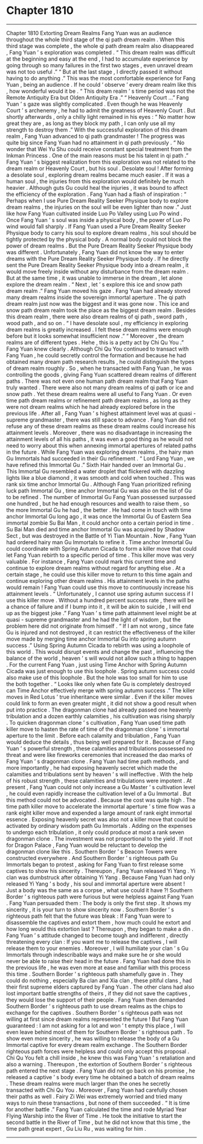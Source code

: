 
# Chapter 1810


---

Chapter 1810 Extorting Dream Realms
Fang Yuan was an audience throughout the whole third stage of the qi path dream realm .
When this third stage was complete , the whole qi path dream realm also disappeared , Fang Yuan ’ s exploration was completed .
“ This dream realm was difficult at the beginning and easy at the end , I had to accumulate experience by going through so many failures in the first two stages , even unravel dream was not too useful .”
“ But at the last stage , I directly passed it without having to do anything .”
This was the most comfortable experience for Fang Yuan , being an audience . If he could ‘ observe ’ every dream realm like this , how wonderful would it be .
“ This dream realm ’ s time period was not the Remote Antiquity Era but Olden Antiquity Era .”
“ Heavenly Court …”
Fang Yuan ’ s gaze was slightly complicated .
Even though he was Heavenly Court ’ s archenemy , he had to admit the greatness of Heavenly Court .
But shortly afterwards , only a chilly light remained in his eyes : “ No matter how great they are , as long as they block my path , I can only use all my strength to destroy them .”
With the successful exploration of this dream realm , Fang Yuan advanced to qi path grandmaster !
The progress was quite big since Fang Yuan had no attainment in qi path previously .
“ No wonder that Wei Yu Shu could receive constant special treatment from the Inkman Princess . One of the main reasons must be his talent in qi path .”
Fang Yuan ’ s biggest realization from this exploration was not related to the dream realm or Heavenly Court , but his soul .
Desolate soul !
After forming a desolate soul , exploring dream realms became much easier .
If it was a human soul , the injuries from this exploration would definitely be much heavier . Although guts Gu could heal the injuries , it was bound to affect the efficiency of the exploration .
Fang Yuan had a flash of inspiration : “ Perhaps when I use Pure Dream Reality Seeker Physique body to explore dream realms , the injuries on the soul will be even lighter than now .”
Just like how Fang Yuan cultivated inside Luo Po Valley using Luo Po wind . Once Fang Yuan ’ s soul was inside a physical body , the power of Luo Po wind would fall sharply .
If Fang Yuan used a Pure Dream Reality Seeker Physique body to carry his soul to explore dream realms , his soul should be tightly protected by the physical body .
A normal body could not block the power of dream realms . But the Pure Dream Reality Seeker Physique body was different .
Unfortunately , Fang Yuan did not know the way to enter dreams with the Pure Dream Reality Seeker Physique body .
If he directly sent the Pure Dream Reality Seeker Physique body into a dream realm , it would move freely inside without any disturbance from the dream realm . But at the same time , it was unable to immerse in the dream , let alone explore the dream realm .
“ Next , let ’ s explore this ice and snow path dream realm .” Fang Yuan moved his gaze .
Fang Yuan had already stored many dream realms inside the sovereign immortal aperture .
The qi path dream realm just now was the biggest and it was gone now . This ice and snow path dream realm took the place as the biggest dream realm .
Besides this dream realm , there were also dream realms of qi path , sword path , wood path , and so on .
“ I have desolate soul , my efficiency in exploring dream realms is greatly increased . I felt these dream realms were enough before but it looks somewhat insufficient now .”
“ Moreover , the dream realms are of different types . Hehe , this is a petty act by Chi Qu You .”
Fang Yuan knew clearly .
Although Chi Qu You continued to transact with Fang Yuan , he could secretly control the formation and because he had obtained many dream path research results , he could distinguish the types of dream realm roughly .
So , when he transacted with Fang Yuan , he was controlling the goods , giving Fang Yuan scattered dream realms of different paths .
There was not even one human path dream realm that Fang Yuan truly wanted . There were also not many dream realms of qi path or ice and snow path .
Yet these dream realms were all useful to Fang Yuan .
Or even time path dream realms or refinement path dream realms , as long as they were not dream realms which he had already explored before in the previous life .
After all , Fang Yuan ’ s highest attainment level was at quasi - supreme grandmaster , there was still space to advance .
Fang Yuan did not refuse any of these dream realms as these dream realms could increase his attainment levels . Moreover , there was no disadvantage in increasing the attainment levels of all his paths , it was even a good thing as he would not need to worry about this when annexing immortal apertures of related paths in the future .
While Fang Yuan was exploring dream realms , the hairy man Gu Immortals had succeeded in their Gu refinement .
“ Lord Fang Yuan , we have refined this Immortal Gu .” Sixth Hair handed over an Immortal Gu .
This Immortal Gu resembled a water droplet that flickered with dazzling lights like a blue diamond , it was smooth and cold when touched .
This was rank six time anchor Immortal Gu .
Although Fang Yuan prioritized refining luck path Immortal Gu , time anchor Immortal Gu was also on the list of Gu to be refined .
The number of Immortal Gu Fang Yuan possessed surpassed one hundred , but he had enough resources and wealth to raise them , so the more Immortal Gu he had , the better .
He had come in touch with time anchor Immortal Gu long ago , it was once the Immortal Gu of Eastern Sea immortal zombie Su Bai Man , it could anchor onto a certain period in time .
Su Bai Man died and time anchor Immortal Gu was acquired by Shadow Sect , but was destroyed in the Battle of Yi Tian Mountain .
Now , Fang Yuan had ordered hairy man Gu Immortals to refine it .
Time anchor Immortal Gu could coordinate with Spring Autumn Cicada to form a killer move that could let Fang Yuan rebirth to a specific period of time .
This killer move was very valuable .
For instance , Fang Yuan could mark this current time and continue to explore dream realms without regard for anything else . At a certain stage , he could use this killer move to return to this time again and continue exploring other dream realms .
His attainment levels in the paths would remain !
Fang Yuan could use this move to continuously increase his attainment levels .
“ Unfortunately , I cannot use spring autumn success if I use this killer move . Without a hundred percent success rate , there will be a chance of failure and if I bump into it , it will be akin to suicide , I will end up as the biggest joke .”
Fang Yuan ’ s time path attainment level might be at quasi - supreme grandmaster and he had the light of wisdom , but the problem here did not originate from himself .
“ If I am not wrong , since fate Gu is injured and not destroyed , it can restrict the effectiveness of the killer move made by merging time anchor Immortal Gu into spring autumn success .”
Using Spring Autumn Cicada to rebirth was using a loophole of this world . This would disrupt events and change the past , influencing the balance of the world , heaven ’ s will would not allow such a thing to happen .
For the current Fang Yuan , just using Time Anchor with Spring Autumn Cicada was just enough to use this loophole . Spring autumn success could also make use of this loophole .
But the hole was too small for him to use the both together .
“ Looks like only when fate Gu is completely destroyed can Time Anchor effectively merge with spring autumn success .”
The killer moves in Red Lotus ’ true inheritance were similar . Even if the killer moves could link to form an even greater might , it did not show a good result when put into practice .
The dragonman clone had already passed one heavenly tribulation and a dozen earthly calamities , his cultivation was rising sharply .
To quicken dragonman clone ’ s cultivation , Fang Yuan used time path killer move to hasten the rate of time of the dragonman clone ’ s immortal aperture to the limit .
Before each calamity and tribulation , Fang Yuan would deduce the details , thus being well prepared for it .
Because of Fang Yuan ’ s powerful strength , these calamities and tribulations possessed no threat and were like fireworks ceremonies that increased the dao marks of Fang Yuan ’ s dragonman clone .
Fang Yuan had time path methods , and more importantly , he had exposing heavenly secret which made the calamities and tribulations sent by heaven ’ s will ineffective . With the help of his robust strength , these calamities and tribulations were impotent .
At present , Fang Yuan could not only increase a Gu Master ’ s cultivation level , he could even rapidly increase the cultivation level of a Gu Immortal .
But this method could not be advocated .
Because the cost was quite high .
The time path killer move to accelerate the immortal aperture ’ s time flow was a rank eight killer move and expended a large amount of rank eight immortal essence .
Exposing heavenly secret was also not a killer move that could be activated by ordinary wisdom path Gu Immortals .
Adding on the expenses to undergo each tribulation , it only could produce at most a rank seven dragonman clone .
The investment was not proportional to the yield .
If not for Dragon Palace , Fang Yuan would be reluctant to develop the dragonman clone like this .
Southern Border ’ s Beacon Towers were constructed everywhere . And Southern Border ’ s righteous path Gu Immortals began to protest , asking for Fang Yuan to first release some captives to show his sincerity .
Thereupon , Fang Yuan released Yi Yang .
Yi clan was dumbstruck after obtaining Yi Yang .
Because Fang Yuan had only released Yi Yang ’ s body , his soul and immortal aperture were absent !
Just a body was the same as a corpse , what use could it have ?!
Southern Border ’ s righteous path were furious but were helpless against Fang Yuan .
Fang Yuan persuaded them : The body is only the first step . It shows my sincerity , it is your turn to show sincerity now .
Southern Border ’ s righteous path felt that the future was bleak : If Fang Yuan were to disassemble the captives and extort them , how much could he extort and how long would this extortion last ?
Thereupon , they began to make a din .
Fang Yuan ’ s attitude changed to become tough and indifferent , directly threatening every clan : If you want me to release the captives , I will release them to your enemies . Moreover , I will humiliate your clan ’ s Gu Immortals through indescribable ways and make sure he or she would never be able to raise their head in the future .
Fang Yuan had done this in the previous life , he was even more at ease and familiar with this process this time .
Southern Border ’ s righteous path shamefully gave in .
They could do nothing , especially Ba clan and Xia clan , these pitiful clans , had their first supreme elders captured by Fang Yuan .
The other clans had also lost important battle strengths of theirs , if they did not save the captives , they would lose the support of their people .
Fang Yuan then demanded Southern Border ’ s righteous path to use dream realms as the chips to exchange for the captives .
Southern Border ’ s righteous path was not willing at first since dream realms represented the future !
But Fang Yuan guaranteed : I am not asking for a lot and won ’ t empty this place , I will even leave behind most of them for Southern Border ’ s righteous path .
To show even more sincerity , he was willing to release the body of a Gu Immortal captive for every dream realm exchange .
The Southern Border righteous path forces were helpless and could only accept this proposal .
Chi Qu You felt a chill inside , he knew this was Fang Yuan ’ s retaliation and also a warning .
Thereupon , the extortion of Southern Border ’ s righteous path entered the next stage .
Fang Yuan did not go back on his promise , he released a captive ’ s body every time he obtained a batch of dream realms . These dream realms were much larger than the ones he secretly transacted with Chi Qu You . Moreover , Fang Yuan had carefully chosen their paths as well .
Fairy Zi Wei was extremely worried and tried many ways to ruin these transactions , but none of them succeeded .
“ It is time for another battle .” Fang Yuan calculated the time and rode Myriad Year Flying Warship into the River of Time .
He took the initiative to start the second battle in the River of Time , but he did not know that this time , the time path great expert , Gu Liu Ru , was waiting for him .

---

